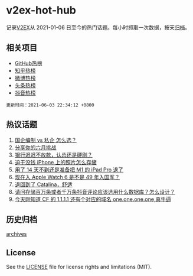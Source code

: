 # v2ex-hot-hub

 记录[V2EX](https://www.v2ex.com/)从 2021-01-06 日至今的热门话题。每小时抓取一次数据，按天[归档](archives)。
 
 ## 相关项目

- [GitHub热榜](https://github.com/snaildev/github-hot-hub)
- [知乎热榜](https://github.com/snaildev/zhihu-hot-hub)
- [微博热榜](https://github.com/snaildev/weibo-hot-hub)
- [头条热榜](https://github.com/snaildev/toutiao-hot-hub)
- [抖音热榜](https://github.com/snaildev/douyin-hot-hub)


 `更新时间：2021-06-03 22:34:12 +0800`

## 热议话题

1. [国企编制 vs 私企 怎么选？](https://www.v2ex.com/t/781021)
1. [分享你的六月挑战](https://www.v2ex.com/t/781018)
1. [银行迟迟不放款，认怂还是硬刚？](https://www.v2ex.com/t/781045)
1. [迫于没钱 iPhone 上的照片怎么存储](https://www.v2ex.com/t/781028)
1. [用了 14 天不到还是准备把 M1 的 iPad Pro 退了](https://www.v2ex.com/t/780987)
1. [现在入 Apple Watch 6 是不是 49 年入国军？](https://www.v2ex.com/t/781008)
1. [退回到了 Catalina，舒适](https://www.v2ex.com/t/781129)
1. [请问存储百万条或者千万条抖音评论应该选用什么数据库？怎么设计？](https://www.v2ex.com/t/781032)
1. [今天刚知道 CF 的 1.1.1.1 还有个对应的域名 one.one.one.one,真牛逼](https://www.v2ex.com/t/781140)

## 历史归档

[archives](archives)

## License

See the [LICENSE](LICENSE) file for license rights and limitations (MIT).
